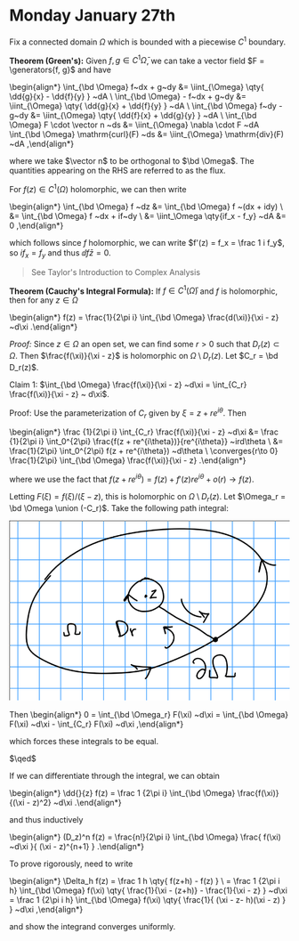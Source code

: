 # Monday January 27th

Fix a connected domain $\Omega$ which is bounded with a piecewise $C^1$ boundary. 

**Theorem (Green's):**
Given $f, g \in C^1 \bar \Omega$, we can take a vector field $F = \generators{f, g}$ and have

\begin{align*}
\int_{\bd \Omega} f~dx + g~dy &= \iint_{\Omega} \qty{ \dd{g}{x} - \dd{f}{y}  } ~dA \\
\int_{\bd \Omega} - f~dx + g~dy &= \iint_{\Omega} \qty{ \dd{g}{x} + \dd{f}{y}  } ~dA \\
\int_{\bd \Omega} f~dy - g~dy &= \iint_{\Omega} \qty{ \dd{f}{x} + \dd{g}{y}  } ~dA \\
\int_{\bd \Omega} F \cdot \vector n ~ds &= \iint_{\Omega} \nabla \cdot F ~dA
\int_{\bd \Omega} \mathrm{curl}(F) ~ds &= \iint_{\Omega} \mathrm{div}(F) ~dA
,\end{align*}

where we take $\vector n$ to be orthogonal to $\bd \Omega$.
The quantities appearing on the RHS are referred to as the flux.

For $f(z) \in C^1(\Omega)$ holomorphic, we can then write

\begin{align*}
\int_{\bd \Omega} f ~dz
&= \int_{\bd \Omega} f ~(dx + idy) \\
&= \int_{\bd \Omega} f ~dx + if~dy \\
&= \iint_\Omega \qty{if_x - f_y} ~dA
&= 0
,\end{align*}

which follows since $f$ holomorphic, we can write $f'(z) = f_x = \frac 1 i f_y$, so $i f_x = f_y$ and thus $\dd{f}{\bar z} = 0$.

> See Taylor's Introduction to Complex Analysis

**Theorem (Cauchy's Integral Formula):**
If $f\in C^1(\bar \Omega)$ and $f$ is holomorphic, then for any $z\in \Omega$

\begin{align*}
f(z) = \frac{1}{2\pi i} \int_{\bd \Omega} \frac{d(\xi)}{\xi - z} ~d\xi
.\end{align*}

*Proof:*
Since $z\in \Omega$ an open set, we can find some $r> 0$ such that $D_r(z) \subset \Omega$.
Then $\frac{f(\xi)}{\xi - z}$ is holomorphic on $\Omega\setminus D_r(z)$.
Let $C_r = \bd D_r(z)$.

Claim 1:
$\int_{\bd \Omega} \frac{f(\xi)}{\xi - z} ~d\xi = \int_{C_r} \frac{f(\xi)}{\xi - z} ~ d\xi$.

Proof:
Use the parameterization of $C_r$ given by $\xi = z + re^{i\theta}$.
Then

\begin{align*}
\frac {1}{2\pi i} \int_{C_r} \frac{f(\xi)}{\xi - z} ~d\xi 
&= \frac {1}{2\pi i} \int_0^{2\pi} \frac{f(z + re^{i\theta})}{re^{i\theta}} ~ird\theta \\
&= \frac{1}{2\pi} \int_0^{2\pi} f(z + re^{i\theta}) ~d\theta \\
\converges{r\to 0} \frac{1}{2\pi} \int_{\bd \Omega} \frac{f(\xi)}{\xi - z}
.\end{align*}

where we use the fact that $f(z + re^{i\theta}) = f(z) + f'(z)re^{i\theta} + o(r) \to f(z)$.

Letting $F(\xi) = f(\xi)/(\xi - z)$, this is holomorphic on $\Omega\setminus D_r(z)$.
Let $\Omega_r = \bd \Omega \union (-C_r)$.
Take the following path integral:


![Image](figures/2020-01-27-13:59.png)

Then
\begin{align*}
0 = \int_{\bd \Omega_r} F(\xi) ~d\xi = \int_{\bd \Omega} F(\xi) ~d\xi - \int_{C_r} F(\xi) ~d\xi
,\end{align*}

which forces these integrals to be equal.

$\qed$

If we can differentiate through the integral, we can obtain

\begin{align*}
\dd{}{z} f(z) = \frac 1 {2\pi i} \int_{\bd \Omega} \frac{f(\xi)}{(\xi - z)^2} ~d\xi
.\end{align*}

and thus inductively

\begin{align*}
(D_z)^n f(z) = \frac{n!}{2\pi i} \int_{\bd \Omega} \frac{ f(\xi) ~d\xi  }{ (\xi - z)^{n+1}  }
.\end{align*}

To prove rigorously, need to write

\begin{align*}
\Delta_h f(z) 
= \frac 1 h \qty{ f(z+h) - f(z) } \\
= \frac 1 {2\pi i h} \int_{\bd \Omega} f(\xi) \qty{ \frac{1}{\xi - (z+h)} - \frac{1}{\xi - z}  } ~d\xi
= \frac 1 {2\pi i h} \int_{\bd \Omega} f(\xi) \qty{ \frac{1}{ (\xi - z- h)(\xi - z)  }  } ~d\xi
,\end{align*}

and show the integrand converges uniformly.


